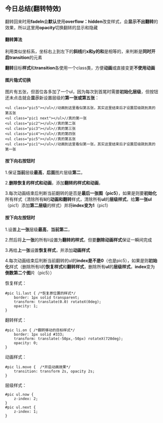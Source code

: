 ## 今日总结(翻转特效)

翻转回来时用**fadeIn**会**默认**使用**overflow：hidden**改变样式，会**显示不出翻转**的效果，所以这里用**opacity**切换翻转的显示和隐藏

#### 翻转算法

利用类似坐标系，坐标右上到左下的**斜线**的**x和y的和**是相等的，来判断是**同时开启transition**的元素

**翻转**目标**样式**和**transition**各使用一个class类，方便**动画**或直接变更**不使用动画**

#### 图片隐式切换

图片有五张，但首位各多加了一个ul，因为每次到首尾时需要**初始化层级**，但按钮还未点击就会**显示**新设置层级的**第一张或第五张**：

```
<ul class="pic5"></ul>//动画到这里看似第五张，其实这里结束后才设置层级跳到真的第五张
<ul class="pic1 next"></ul>//真的第一张
<ul class="pic2"></ul>//真的第二张
<ul class="pic3"></ul>//真的第三张
<ul class="pic4"></ul>//真的第四张
<ul class="pic5"></ul>//真的第五张
<ul class="pic1"></ul>//动画到这里看似第一张，其实这里结束后才设置层级跳到真的第一张
```

#### 按下**向右**按钮时

1.保证**当前**层级**最高**，**后面**图片层级**第二**，

2.**删除恢复的样式和动画**，添加**翻转的样式和动画**，

3.每次动画结束后判断当前翻转的是否是**最后一张图（pic5）**，如果是则要**初始化**所有样式（清除所有**li**的**动画和翻转**样式，清除所有**ul**的**层级样式**，给**第一张ul**（pic1）添加**第二层级**的样式）并将**index变为1**（pic1）

#### 按下**向左**按钮时

1.设置**上一张**层级**最高**，**当前第二**，

2.然后将**上一张**的所有li设置为**翻转的样式**，但要**删除动画样式**保证一瞬间完成

3.再给**上一张**设置**恢复样式**，并添加**动画样式**

4.每次动画结束后判断当前翻转的ul的**index是不是0**（也是pic5），如果是则**初始化**样式（删除所有li的**恢复样式**和**翻转样式**，删除所有**ul**的**层级样式**，**index**变为**倒数第二个图**片（pic5））	

恢复样式：

```
#pic li.last { /*恢复原位置的样式*/
    border: 1px solid transparent;
    transform: translate(0.0) rotateX(0deg);
    opacity: 1;
}
```

翻转样式：

```
#pic li.on { /*翻转移动的目标样式*/
    border: 1px solid #333;
    transform: translate(-50px,-50px) rotateX(720deg);
    opacity: 0;
}
```

动画样式：

```
#pic li.move {  /*开启动画效果*/
    transition: transform 2s, opacity 2s;
}
```

层级样式：

```
#pic ul.now {
    z-index: 2;
}
#pic ul.next {
    z-index: 1;
}
```